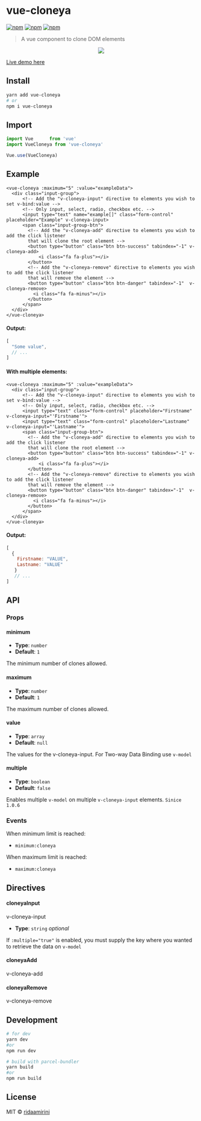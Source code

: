 # vue-cloneya
[![npm](https://img.shields.io/npm/v/vue-cloneya.svg?style=for-the-badge)](https://www.npmjs.com/package/vue-cloneya)
[![npm](https://img.shields.io/npm/dt/vue-cloneya.svg?style=for-the-badge)](https://www.npmjs.com/package/vue-cloneya)
[![npm](https://img.shields.io/npm/l/vue-cloneya.svg?style=for-the-badge)](https://www.npmjs.com/package/vue-cloneya)

> A vue component to clone DOM elements

<p align="center">
  <img src="https://media.giphy.com/media/vwEHGHTjE9hO0PIaVH/giphy.gif">
</p>

[Live demo here](https://codesandbox.io/s/rmoq935pjp)

## Install

```bash
yarn add vue-cloneya
# or
npm i vue-cloneya
```

## Import

```js
import Vue      from 'vue'
import VueCloneya from 'vue-cloneya'

Vue.use(VueCloneya)
```
## Example
```vue
<vue-cloneya :maximum="5" :value="exampleData">
  <div class="input-group">
      <!-- Add the "v-cloneya-input" directive to elements you wish to set v-bind:value -->
      <!-- Only input, select, radio, checkbox etc. -->
      <input type="text" name="example[]" class="form-control" placeholder="Example" v-cloneya-input>
      <span class="input-group-btn">
        <!-- Add the "v-cloneya-add" directive to elements you wish to add the click listener
        that will clone the root element -->
        <button type="button" class="btn btn-success" tabindex="-1" v-cloneya-add>
            <i class="fa fa-plus"></i>
        </button>
        <!-- Add the "v-cloneya-remove" directive to elements you wish to add the click listener
        that will remove the element -->
        <button type="button" class="btn btn-danger" tabindex="-1"  v-cloneya-remove>
          <i class="fa fa-minus"></i>
        </button>
      </span>
  </div>
</vue-cloneya>
```
#### Output:
```Javascript
[
  "Some value",
  // ...
]
```

#### With multiple elements:
```vue
<vue-cloneya :maximum="5" :value="exampleData">
  <div class="input-group">
      <!-- Add the "v-cloneya-input" directive to elements you wish to set v-bind:value -->
      <!-- Only input, select, radio, checkbox etc. -->
      <input type="text" class="form-control" placeholder="Firstname" v-cloneya-input="'Firstname'">
      <input type="text" class="form-control" placeholder="Lastname" v-cloneya-input="'Lastname'">
      <span class="input-group-btn">
        <!-- Add the "v-cloneya-add" directive to elements you wish to add the click listener
        that will clone the root element -->
        <button type="button" class="btn btn-success" tabindex="-1" v-cloneya-add>
            <i class="fa fa-plus"></i>
        </button>
        <!-- Add the "v-cloneya-remove" directive to elements you wish to add the click listener
        that will remove the element -->
        <button type="button" class="btn btn-danger" tabindex="-1"  v-cloneya-remove>
          <i class="fa fa-minus"></i>
        </button>
      </span>
  </div>
</vue-cloneya>
```
#### Output:
```Javascript
[
  { 
    Firstname: "VALUE",
    Lastname: "VALUE"
   }
   // ...
]
```

## API

### Props

#### minimum

- __Type__: `number`
- __Default__: `1`

The minimum number of clones allowed.

#### maximum

- __Type__: `number`
- __Default__: `1`

The maximum number of clones allowed.

#### value

- __Type__: `array`
- __Default__: `null`

The values for the v-cloneya-input. For Two-way Data Binding use `v-model`

#### multiple

- __Type__: `boolean`
- __Default__: `false`

Enables multiple `v-model` on multiple `v-cloneya-input` elements. `Sinice 1.0.6`

### Events

When minimum limit is reached:
- `minimum:cloneya`

When maximum limit is reached:
- `maximum:cloneya`

## Directives

#### cloneyaInput
v-cloneya-input

- __Type__: `string` _optional_

If `:multiple="true"` is enabled, you must supply the key where you wanted to retrieve the data on `v-model`

#### cloneyaAdd
v-cloneya-add

#### cloneyaRemove
v-cloneya-remove

## Development

```bash
# for dev
yarn dev
#or 
npm run dev

# build with parcel-bundler
yarn build
#or
npm run build

```

## License

MIT © [ridaamirini](https://github.com/ridaamirini)
